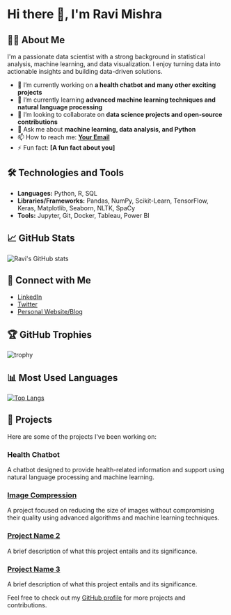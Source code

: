 # Hi there 👋, I'm Ravi Mishra

## 👨‍💻 About Me
I'm a passionate data scientist with a strong background in statistical analysis, machine learning, and data visualization. I enjoy turning data into actionable insights and building data-driven solutions.

- 🔭 I’m currently working on **a health chatbot and many other exciting projects**
- 🌱 I’m currently learning **advanced machine learning techniques and natural language processing**
- 👯 I’m looking to collaborate on **data science projects and open-source contributions**
- 💬 Ask me about **machine learning, data analysis, and Python**
- 📫 How to reach me: **[Your Email](mailto:your-email@example.com)**
- ⚡ Fun fact: **[A fun fact about you]**

## 🛠️ Technologies and Tools
- **Languages:** Python, R, SQL
- **Libraries/Frameworks:** Pandas, NumPy, Scikit-Learn, TensorFlow, Keras, Matplotlib, Seaborn, NLTK, SpaCy
- **Tools:** Jupyter, Git, Docker, Tableau, Power BI

## 📈 GitHub Stats
![Ravi's GitHub stats](https://github-readme-stats.vercel.app/api?username=mishraravi70&show_icons=true&theme=radical)

## 🔗 Connect with Me
- [LinkedIn](https://www.linkedin.com/in/your-linkedin-profile)
- [Twitter](https://twitter.com/your-twitter-handle)
- [Personal Website/Blog](https://your-website.com)

## 🏆 GitHub Trophies
![trophy](https://github-profile-trophy.vercel.app/?username=mishraravi70&theme=onedark)

## 📊 Most Used Languages
[![Top Langs](https://github-readme-stats.vercel.app/api/top-langs/?username=mishraravi70&layout=compact)](https://github.com/anuraghazra/github-readme-stats)

## 🚀 Projects
Here are some of the projects I've been working on:

### Health Chatbot
A chatbot designed to provide health-related information and support using natural language processing and machine learning.

### [Image Compression](link-to-project-1)
A project focused on reducing the size of images without compromising their quality using advanced algorithms and machine learning techniques.

### [Project Name 2](link-to-project-2)
A brief description of what this project entails and its significance.

### [Project Name 3](link-to-project-3)
A brief description of what this project entails and its significance.

Feel free to check out my [GitHub profile](https://github.com/mishraravi70) for more projects and contributions.
